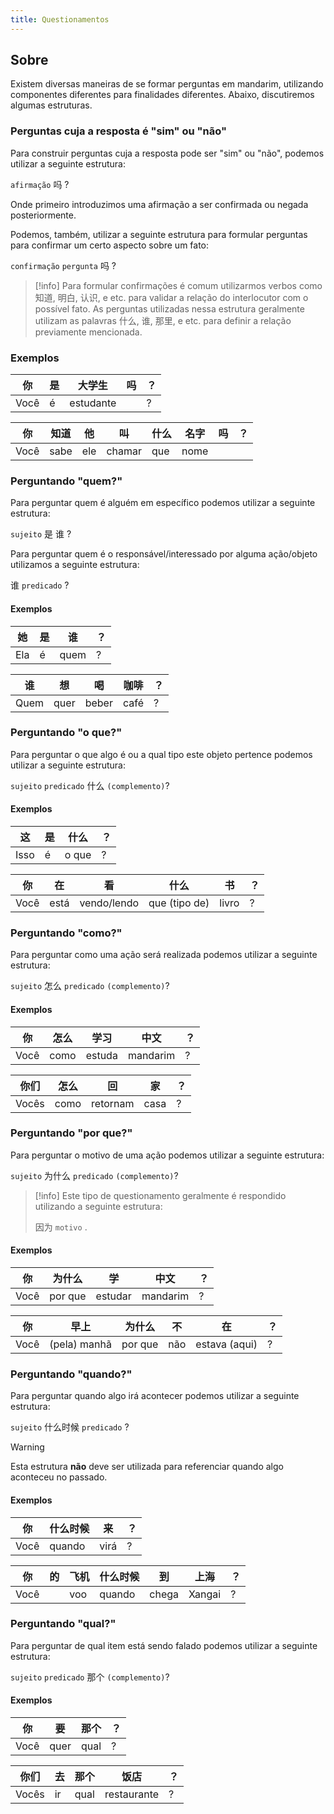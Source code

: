 ```yaml
---
title: Questionamentos
---
```


## Sobre
Existem diversas maneiras de se formar perguntas em mandarim, utilizando componentes diferentes para finalidades diferentes. Abaixo, discutiremos algumas estruturas.

### Perguntas cuja a resposta é "sim" ou "não"
Para construir perguntas cuja a resposta pode ser "sim" ou "não", podemos utilizar a seguinte estrutura:

`afirmação` 吗 ?

Onde primeiro introduzimos uma afirmação a ser confirmada ou negada posteriormente.

Podemos, também, utilizar a seguinte estrutura para formular perguntas para confirmar um certo aspecto sobre um fato:

`confirmação` `pergunta` 吗 ?


> [!info]
> Para formular confirmações é comum utilizarmos verbos como 知道, 明白, 认识, e etc. para validar a relação do interlocutor com o possível fato. As perguntas utilizadas nessa estrutura geralmente utilizam as palavras 什么, 谁, 那里, e etc. para definir a relação previamente mencionada.

### Exemplos

| 你    | 是   | 大学生       | 吗   | ？   |
| ---- | --- | --------- | --- | --- |
| Você | é   | estudante |     | ?   |

| 你    | 知道   | 他   | 叫      | 什么  | 名字   | 吗   | ？   |
| ---- | ---- | --- | ------ | --- | ---- | --- | --- |
| Você | sabe | ele | chamar | que | nome |     |     |
### Perguntando "quem?"
Para perguntar quem é alguém em específico podemos utilizar a seguinte estrutura:

`sujeito` 是 谁 ?

Para perguntar quem é o responsável/interessado por alguma ação/objeto utilizamos a seguinte estrutura:

谁 `predicado` ?
#### Exemplos

| 她   | 是   | 谁    | ？   |
| --- | --- | ---- | --- |
| Ela | é   | quem | ?   |

| 谁    | 想    | 喝     | 咖啡   | ？   |
| ---- | ---- | ----- | ---- | --- |
| Quem | quer | beber | café | ?   |
### Perguntando "o que?"
Para perguntar o que algo é ou a qual tipo este objeto pertence podemos utilizar a seguinte estrutura:

`sujeito` `predicado` 什么 `(complemento)`?
#### Exemplos

| 这    | 是   | 什么    | ？   |
| ---- | --- | ----- | --- |
| Isso | é   | o que | ?   |

| 你    | 在    | 看           | 什么            | 书     | ？   |
| ---- | ---- | ----------- | ------------- | ----- | --- |
| Você | está | vendo/lendo | que (tipo de) | livro | ?   |
### Perguntando "como?"
Para perguntar como uma ação será realizada podemos utilizar a seguinte estrutura:

`sujeito` 怎么 `predicado` `(complemento)`?
#### Exemplos

| 你    | 怎么   | 学习     | 中文       | ？   |
| ---- | ---- | ------ | -------- | --- |
| Você | como | estuda | mandarim | ?   |

| 你们    | 怎么   | 回        | 家    | ？   |
| ----- | ---- | -------- | ---- | --- |
| Vocês | como | retornam | casa | ?   |
### Perguntando "por que?"
Para perguntar o motivo de uma ação podemos utilizar a seguinte estrutura:

`sujeito` 为什么 `predicado` `(complemento)`?

> [!info]
> Este tipo de questionamento geralmente é respondido utilizando a seguinte estrutura:
> 
> 因为  `motivo` .
#### Exemplos

| 你    | 为什么     | 学       | 中文       | ？   |
| ---- | ------- | ------- | -------- | --- |
| Você | por que | estudar | mandarim | ?   |

| 你    | 早上           | 为什么     | 不   | 在             | ？   |
| ---- | ------------ | ------- | --- | ------------- | --- |
| Você | (pela) manhã | por que | não | estava (aqui) | ?   |
### Perguntando "quando?"
Para perguntar quando algo irá acontecer podemos utilizar a seguinte estrutura:

`sujeito` 什么时候 `predicado` ?

> [!warning] 
> Esta estrutura **não** deve ser utilizada para referenciar quando algo aconteceu no passado.
#### Exemplos

| 你    | 什么时候   | 来    | ？   |
| ---- | ------ | ---- | --- |
| Você | quando | virá | ?   |

| 你    | 的   | 飞机  | 什么时候   | 到     | 上海     | ？   |
| ---- | --- | --- | ------ | ----- | ------ | --- |
| Você |     | voo | quando | chega | Xangai | ?   |
### Perguntando "qual?"
Para perguntar de qual item está sendo falado podemos utilizar a seguinte estrutura:

`sujeito` `predicado` 那个 `(complemento)`?

#### Exemplos

| 你    | 要    | 那个   | ？   |
| ---- | ---- | ---- | --- |
| Você | quer | qual | ?   |

| 你们    | 去   | 那个   | 饭店          | ？   |
| ----- | --- | ---- | ----------- | --- |
| Vocês | ir  | qual | restaurante | ?   |
